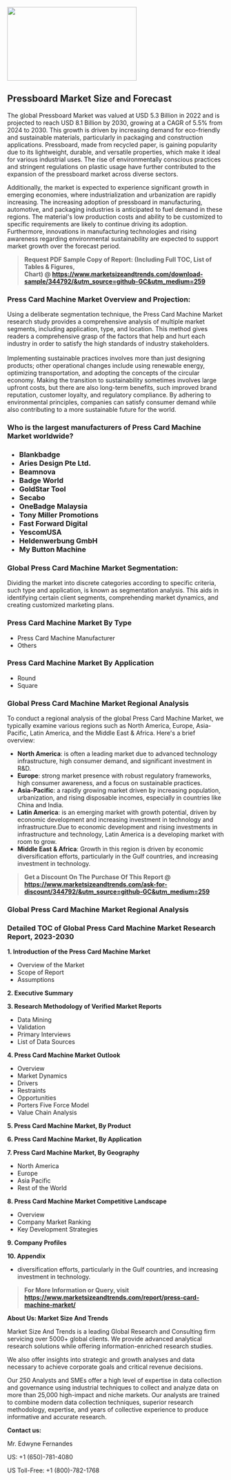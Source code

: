 <p><img class="alignnone size-medium wp-image-20088" src="https://ffe5etoiles.com/wp-content/uploads/2024/12/MST1-300x171.png" alt="" width="300" height="171" /></p><h2>Pressboard Market Size and Forecast</h2><p>The global Pressboard Market was valued at USD 5.3 Billion in 2022 and is projected to reach USD 8.1 Billion by 2030, growing at a CAGR of 5.5% from 2024 to 2030. This growth is driven by increasing demand for eco-friendly and sustainable materials, particularly in packaging and construction applications. Pressboard, made from recycled paper, is gaining popularity due to its lightweight, durable, and versatile properties, which make it ideal for various industrial uses. The rise of environmentally conscious practices and stringent regulations on plastic usage have further contributed to the expansion of the pressboard market across diverse sectors.</p><p>Additionally, the market is expected to experience significant growth in emerging economies, where industrialization and urbanization are rapidly increasing. The increasing adoption of pressboard in manufacturing, automotive, and packaging industries is anticipated to fuel demand in these regions. The material's low production costs and ability to be customized to specific requirements are likely to continue driving its adoption. Furthermore, innovations in manufacturing technologies and rising awareness regarding environmental sustainability are expected to support market growth over the forecast period.</p></p><blockquote id="" class=""><strong>Request PDF Sample Copy of Report: (Including Full TOC, List of Tables &amp; Figures, Chart)&nbsp;@&nbsp;<strong><a href="https://www.marketsizeandtrends.com/download-sample/344792/&utm_source=github-GC&utm_medium=259" target="_blank">https://www.marketsizeandtrends.com/download-sample/344792/&utm_source=github-GC&utm_medium=259</a></strong></strong></blockquote><h3 id="" class="">Press Card Machine Market&nbsp;Overview and Projection:</h3><p id="" class="">Using a deliberate segmentation technique, the Press Card Machine Market research study provides a comprehensive analysis of multiple market segments, including application, type, and location. This method gives readers a comprehensive grasp of the factors that help and hurt each industry in order to satisfy the high standards of industry stakeholders. <br /> <br />Implementing sustainable practices involves more than just designing products; other operational changes include using renewable energy, optimizing transportation, and adopting the concepts of the circular economy. Making the transition to sustainability sometimes involves large upfront costs, but there are also long-term benefits, such improved brand reputation, customer loyalty, and regulatory compliance. By adhering to environmental principles, companies can satisfy consumer demand while also contributing to a more sustainable future for the world.</p><h3 id="" class="">Who is the largest manufacturers of&nbsp;Press Card Machine Market worldwide?</h3><h3 class=""><p><ul><li>Blankbadge </li><li> Aries Design Pte Ltd. </li><li> Beamnova </li><li> Badge World </li><li> GoldStar Tool </li><li> Secabo </li><li> OneBadge Malaysia </li><li> Tony Miller Promotions </li><li> Fast Forward Digital </li><li> YescomUSA </li><li> Heldenwerbung GmbH </li><li> My Button Machine</li></ul></p></h3><h3 id="" class="">Global&nbsp;Press Card Machine Market Segmentation:</h3><p id="" class="">Dividing the market into discrete categories according to specific criteria, such type and application, is known as segmentation analysis. This aids in identifying certain client segments, comprehending market dynamics, and creating customized marketing plans.</p><h3 id="" class="">Press Card Machine Market&nbsp;By Type</h3><p><p><ul><li>Press Card Machine Manufacturer</li><li> Others</p></li></ul></p></p><h3 id="" class="">Press Card Machine Market&nbsp;By Application</h3><p class=""><p><ul><li>Round</li><li> Square</li></ul></p></p><h3 id="" class="">Global Press Card Machine Market Regional Analysis</h3><p id="" class="">To conduct a regional analysis of the global Press Card Machine Market, we typically examine various regions such as North America, Europe, Asia-Pacific, Latin America, and the Middle East &amp; Africa. Here's a brief overview:</p><ul><li><strong>North America</strong>: is often a leading market due to advanced technology infrastructure, high consumer demand, and significant investment in R&amp;D.</li><li><strong>Europe</strong>: strong market presence with robust regulatory frameworks, high consumer awareness, and a focus on sustainable practices.</li><li><strong>Asia-Pacific</strong>: a rapidly growing market driven by increasing population, urbanization, and rising disposable incomes, especially in countries like China and India.</li><li><strong>Latin America</strong>: is an emerging market with growth potential, driven by economic development and increasing investment in technology and infrastructure.Due to economic development and rising investments in infrastructure and technology, Latin America is a developing market with room to grow.</li><li><strong>Middle East &amp; Africa</strong>: Growth in this region is driven by economic diversification efforts, particularly in the Gulf countries, and increasing investment in technology.</li></ul><blockquote id="" class=""><strong>Get a Discount On The Purchase Of This Report @ <strong><a href="https://www.marketsizeandtrends.com/ask-for-discount/344792/&utm_source=github-GC&utm_medium=259" target="_blank">https://www.marketsizeandtrends.com/ask-for-discount/344792/&utm_source=github-GC&utm_medium=259</a></strong></strong></blockquote><h3 id="" class="">Global Press Card Machine Market Regional Analysis</h3><h3 id="" class="">Detailed TOC of Global Press Card Machine Market Research Report, 2023-2030</h3><p id="" class=""><strong>1. Introduction of the Press Card Machine Market</strong></p><ul><li>Overview of the Market</li><li>Scope of Report</li><li>Assumptions</li></ul><p id="" class=""><strong>2. Executive Summary</strong></p><p id="" class=""><strong>3. Research Methodology of Verified Market Reports</strong></p><ul><li>Data Mining</li><li>Validation</li><li>Primary Interviews</li><li>List of Data Sources</li></ul><p id="" class=""><strong>4. Press Card Machine Market Outlook</strong></p><ul><li>Overview</li><li>Market Dynamics</li><li>Drivers</li><li>Restraints</li><li>Opportunities</li><li>Porters Five Force Model</li><li>Value Chain Analysis</li></ul><p id="" class=""><strong>5. Press Card Machine Market, By Product</strong></p><p id="" class=""><strong>6. Press Card Machine Market, By Application</strong></p><p id="" class=""><strong>7. Press Card Machine Market, By Geography</strong></p><ul><li>North America</li><li>Europe</li><li>Asia Pacific</li><li>Rest of the World</li></ul><p id="" class=""><strong>8. Press Card Machine Market Competitive Landscape</strong></p><ul><li>Overview</li><li>Company Market Ranking</li><li>Key Development Strategies</li></ul><p id="" class=""><strong>9. Company Profiles</strong></p><p id="" class=""><strong>10. Appendix</strong></p><ul><li>diversification efforts, particularly in the Gulf countries, and increasing investment in technology.</li></ul><blockquote id="" class=""><strong>For More Information or Query, visit <strong><strong><a href="https://www.marketsizeandtrends.com/report/press-card-machine-market/" target="_blank">https://www.marketsizeandtrends.com/report/press-card-machine-market/</a></strong></strong></strong></blockquote><p id="" class=""><strong>About Us: Market Size And Trends</strong></p><p id="" class="">Market Size And Trends is a leading Global Research and Consulting firm servicing over 5000+ global clients. We provide advanced analytical research solutions while offering information-enriched research studies.</p><p id="" class="">We also offer insights into strategic and growth analyses and data necessary to achieve corporate goals and critical revenue decisions.</p><p id="" class="">Our 250 Analysts and SMEs offer a high level of expertise in data collection and governance using industrial techniques to collect and analyze data on more than 25,000 high-impact and niche markets. Our analysts are trained to combine modern data collection techniques, superior research methodology, expertise, and years of collective experience to produce informative and accurate research.</p><p id="" class=""><strong>Contact us:</strong></p><p id="" class="">Mr. Edwyne Fernandes</p><p id="" class="">US: +1 (650)-781-4080</p><p id="" class="">US Toll-Free: +1 (800)-782-1768</p>

